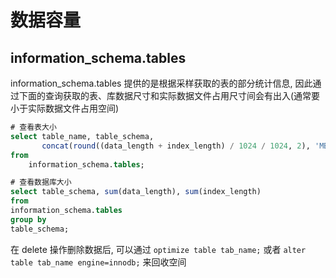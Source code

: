 # 数据容量

## information_schema.tables

information_schema.tables 提供的是根据采样获取的表的部分统计信息, 因此通过下面的查询获取的表、库数据尺寸和实际数据文件占用尺寸间会有出入(通常要小于实际数据文件占用空间)

```sql
# 查看表大小
select table_name, table_schema, 
       concat(round((data_length + index_length) / 1024 / 1024, 2), 'MB')
from
    information_schema.tables;

# 查看数据库大小
select table_schema, sum(data_length), sum(index_length)
from
information_schema.tables
group by
table_schema;
```

在 delete 操作删除数据后, 可以通过 `optimize table tab_name;`
或者 `alter table tab_name engine=innodb;` 来回收空间
